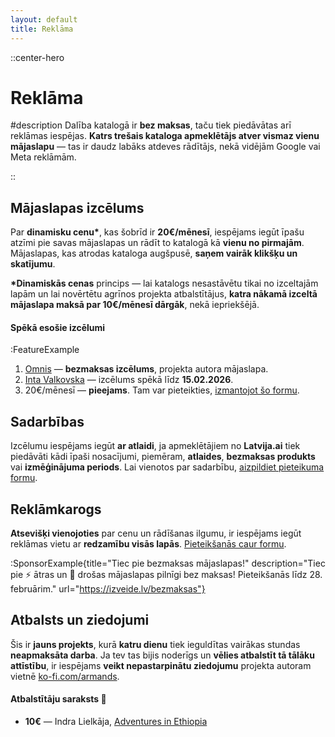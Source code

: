 ```yaml
---
layout: default
title: Reklāma
---
```


::center-hero

# Reklāma

#description
Dalība katalogā ir **bez maksas**, taču tiek piedāvātas arī reklāmas iespējas. **Katrs trešais kataloga apmeklētājs atver vismaz vienu mājaslapu** — tas ir daudz labāks atdeves rādītājs, nekā vidējām Google vai Meta reklāmām.

::

## Mājaslapas izcēlums

Par **dinamisku cenu\***, kas šobrīd ir **20€/mēnesī**, iespējams iegūt īpašu atzīmi pie savas mājaslapas un rādīt to katalogā kā **vienu no pirmajām**. Mājaslapas, kas atrodas kataloga augšpusē, **saņem vairāk klikšķu un skatījumu**.

**\*Dinamiskās cenas** princips — lai katalogs nesastāvētu tikai no izceltajām lapām un lai novērtētu agrīnos projekta atbalstītājus, **katra nākamā izceltā mājaslapa maksā par 10€/mēnesī dārgāk**, nekā iepriekšējā.

<section id="izcelumi"></section>

#### Spēkā esošie izcēlumi

:FeatureExample

1. [Omnis](/lapa/omnis) — **bezmaksas izcēlums**, projekta autora mājaslapa.
2. [Inta Valkovska](/lapa/esiba) — izcēlums spēkā līdz **15.02.2026**.
3. 20€/mēnesī — **pieejams**. Tam var pieteikties, [izmantojot šo formu](https://form.izveide.lv/reklama-latvija-ai-ELObTU).

## Sadarbības

Izcēlumu iespējams iegūt **ar atlaidi**, ja apmeklētājiem no **Latvija.ai** tiek piedāvāti kādi īpaši nosacījumi, piemēram, **atlaides**, **bezmaksas produkts** vai **izmēģinājuma periods**. Lai vienotos par sadarbību, [aizpildiet pieteikuma formu](https://form.izveide.lv/reklama-latvija-ai-ELObTU).

## Reklāmkarogs

**Atsevišķi vienojoties** par cenu un rādīšanas ilgumu, ir iespējams iegūt reklāmas vietu ar **redzamību visās lapās**. [Pieteikšanās caur formu](https://form.izveide.lv/reklama-latvija-ai-ELObTU).

:SponsorExample{title="Tiec pie bezmaksas mājaslapas!" description="Tiec pie ⚡ ātras un 🔐 drošas mājaslapas pilnīgi bez maksas! Pieteikšanās līdz 28. februārim." url="https://izveide.lv/bezmaksas"}

## Atbalsts un ziedojumi

Šis ir **jauns projekts**, kurā **katru dienu** tiek ieguldītas vairākas stundas **neapmaksāta darba**. Ja tev tas bijis noderīgs un **vēlies atbalstīt tā tālāku attīstību**, ir iespējams **veikt nepastarpinātu ziedojumu** projekta autoram vietnē [ko-fi.com/armands](https://ko-fi.com/armands).

#### Atbalstītāju saraksts 🧡

- **10€** — Indra Lielkāja, [Adventures in Ethiopia](/lapa/adventuresinethiopia)
